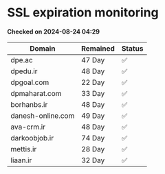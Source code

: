 # SSL expiration monitoring

**Checked on 2024-08-24 04:29**

| Domain | Remained | Status       |
|--------|----------|--------------|
| dpe.ac     | 47 Day   | ✅ |
| dpedu.ir     | 48 Day   | ✅ |
| dpgoal.com     | 22 Day   | ✅ |
| dpmaharat.com     | 33 Day   | ✅ |
| borhanbs.ir     | 48 Day   | ✅ |
| danesh-online.com     | 49 Day   | ✅ |
| ava-crm.ir     | 48 Day   | ✅ |
| darkoobjob.ir     | 74 Day   | ✅ |
| mettis.ir     | 28 Day   | ✅ |
| liaan.ir     | 32 Day   | ✅ |
